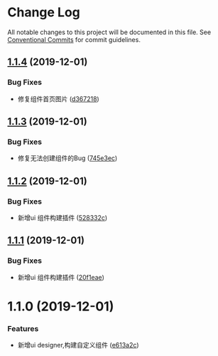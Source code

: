 # Change Log

All notable changes to this project will be documented in this file.
See [Conventional Commits](https://conventionalcommits.org) for commit guidelines.

## [1.1.4](https://github.com/MrGaoGang/lucky_tools/compare/vue-cli-plugin-uibuilder-widget@1.1.3...vue-cli-plugin-uibuilder-widget@1.1.4) (2019-12-01)


### Bug Fixes

* 修复组件首页图片 ([d367218](https://github.com/MrGaoGang/lucky_tools/commit/d367218))





## [1.1.3](https://github.com/MrGaoGang/lucky_tools/compare/vue-cli-plugin-uibuilder-widget@1.1.2...vue-cli-plugin-uibuilder-widget@1.1.3) (2019-12-01)


### Bug Fixes

* 修复无法创建组件的Bug ([745e3ec](https://github.com/MrGaoGang/lucky_tools/commit/745e3ec))





## [1.1.2](https://github.com/MrGaoGang/lucky_tools/compare/vue-cli-plugin-uibuilder-widget@1.1.1...vue-cli-plugin-uibuilder-widget@1.1.2) (2019-12-01)


### Bug Fixes

* 新增ui 组件构建插件 ([528332c](https://github.com/MrGaoGang/lucky_tools/commit/528332c))





## [1.1.1](https://github.com/MrGaoGang/lucky_tools/compare/vue-cli-plugin-uibuilder-widget@1.1.0...vue-cli-plugin-uibuilder-widget@1.1.1) (2019-12-01)


### Bug Fixes

* 新增ui 组件构建插件 ([20f1eae](https://github.com/MrGaoGang/lucky_tools/commit/20f1eae))





# 1.1.0 (2019-12-01)


### Features

* 新增ui designer,构建自定义组件 ([e613a2c](https://github.com/MrGaoGang/lucky_tools/commit/e613a2c))

